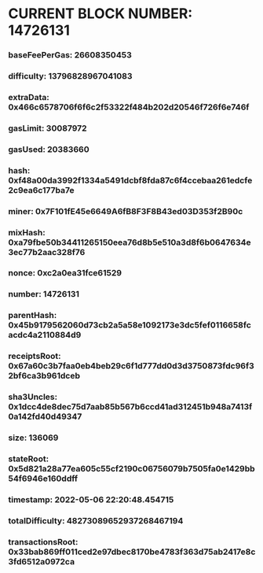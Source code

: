 # CURRENT BLOCK NUMBER: 14726131

### baseFeePerGas: 26608350453
### difficulty: 13796828967041083
### extraData: 0x466c6578706f6f6c2f53322f484b202d20546f726f6e746f
### gasLimit: 30087972
### gasUsed: 20383660
### hash: 0xf48a00da3992f1334a5491dcbf8fda87c6f4ccebaa261edcfe2c9ea6c177ba7e
### miner: 0x7F101fE45e6649A6fB8F3F8B43ed03D353f2B90c
### mixHash: 0xa79fbe50b34411265150eea76d8b5e510a3d8f6b0647634e3ec77b2aac328f76
### nonce: 0xc2a0ea31fce61529
### number: 14726131
### parentHash: 0x45b9179562060d73cb2a5a58e1092173e3dc5fef0116658fcacdc4a2110884d9
### receiptsRoot: 0x67a60c3b7faa0eb4beb29c6f1d777dd0d3d3750873fdc96f32bf6ca3b961dceb
### sha3Uncles: 0x1dcc4de8dec75d7aab85b567b6ccd41ad312451b948a7413f0a142fd40d49347
### size: 136069
### stateRoot: 0x5d821a28a77ea605c55cf2190c06756079b7505fa0e1429bb54f6946e160ddff
### timestamp: 2022-05-06 22:20:48.454715
### totalDifficulty: 48273089652937268467194
### transactionsRoot: 0x33bab869ff011ced2e97dbec8170be4783f363d75ab2417e8c3fd6512a0972ca
